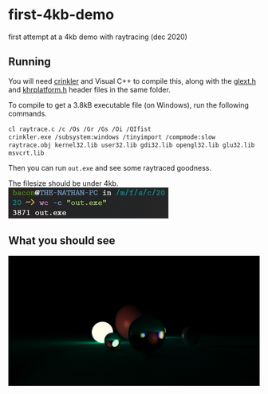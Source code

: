 # first-4kb-demo
first attempt at a 4kb demo with raytracing (dec 2020)

Running
---

You will need [crinkler](https://github.com/runestubbe/Crinkler) and Visual C++ to compile this, along with the [glext.h](https://www.khronos.org/registry/OpenGL/api/GL/glext.h) and [khrplatform.h](https://www.khronos.org/registry/EGL/api/KHR/khrplatform.h) header files in the same folder.

To compile to get a 3.8kB executable file (on Windows), run the following commands.

```
cl raytrace.c /c /Os /Gr /Gs /Oi /QIfist
crinkler.exe /subsystem:windows /tinyimport /compmode:slow raytrace.obj kernel32.lib user32.lib gdi32.lib opengl32.lib glu32.lib msvcrt.lib
```

Then you can run `out.exe` and see some raytraced goodness.

The filesize should be under 4kb.
![3871 bytes](img/raytracer_size.png)

What you should see
---

![preview](img/raytraced.png)
